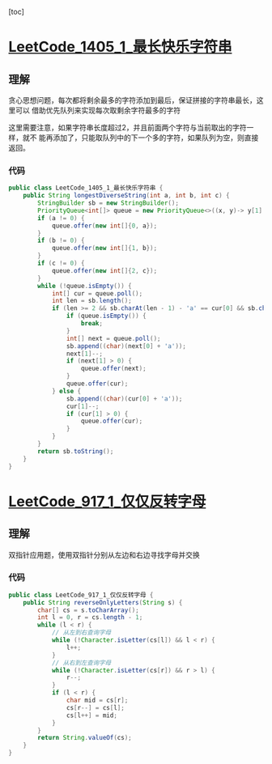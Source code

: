[toc]

# [LeetCode_1405_1_最长快乐字符串](https://leetcode-cn.com/problems/longest-happy-string/)
## 理解
贪心思想问题，每次都将剩余最多的字符添加到最后，保证拼接的字符串最长，这里可以
借助优先队列来实现每次取剩余字符最多的字符

这里需要注意，如果字符串长度超过2，并且前面两个字符与当前取出的字符一样，就不
能再添加了，只能取队列中的下一个多的字符，如果队列为空，则直接返回。

### 代码
```java
public class LeetCode_1405_1_最长快乐字符串 {
    public String longestDiverseString(int a, int b, int c) {
        StringBuilder sb = new StringBuilder();
        PriorityQueue<int[]> queue = new PriorityQueue<>((x, y)-> y[1] - x[1]);
        if (a != 0) {
            queue.offer(new int[]{0, a});
        }
        if (b != 0) {
            queue.offer(new int[]{1, b});
        }
        if (c != 0) {
            queue.offer(new int[]{2, c});
        }
        while (!queue.isEmpty()) {
            int[] cur = queue.poll();
            int len = sb.length();
            if (len >= 2 && sb.charAt(len - 1) - 'a' == cur[0] && sb.charAt(len - 2) - 'a' == cur[0]) {
                if (queue.isEmpty()) {
                    break;
                }
                int[] next = queue.poll();
                sb.append((char)(next[0] + 'a'));
                next[1]--;
                if (next[1] > 0) {
                    queue.offer(next);
                }
                queue.offer(cur);
            } else {
                sb.append((char)(cur[0] + 'a'));
                cur[1]--;
                if (cur[1] > 0) {
                    queue.offer(cur);
                }
            }
        }
        return sb.toString();
    }
}
```

# [LeetCode_917_1_仅仅反转字母](https://leetcode-cn.com/problems/reverse-only-letters/)
## 理解
双指针应用题，使用双指针分别从左边和右边寻找字母并交换

### 代码
```java
public class LeetCode_917_1_仅仅反转字母 {
    public String reverseOnlyLetters(String s) {
        char[] cs = s.toCharArray();
        int l = 0, r = cs.length - 1;
        while (l < r) {
            // 从左到右查询字母
            while (!Character.isLetter(cs[l]) && l < r) {
                l++;
            }
            // 从右到左查询字母
            while (!Character.isLetter(cs[r]) && r > l) {
                r--;
            }
            if (l < r) {
                char mid = cs[r];
                cs[r--] = cs[l];
                cs[l++] = mid;
            }
        }
        return String.valueOf(cs);
    }
}
```
